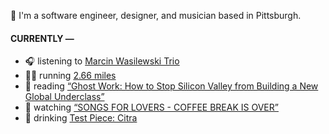 👋 I'm a software engineer, designer, and musician based in Pittsburgh.

#### CURRENTLY —

* 🎧 listening to [Marcin Wasilewski Trio](https://www.last.fm/music/Marcin+Wasilewski+Trio/_/Diamonds+And+Pearls)
* 🏃‍♂️ running [2.66 miles](https://www.strava.com/activities/4004986346)
* 📘 reading [“Ghost Work: How to Stop Silicon Valley from Building a New Global Underclass”](https://www.goodreads.com/book/show/41963432-ghost-work)
* 🍿 watching [“SONGS FOR LOVERS - COFFEE BREAK IS OVER”](https://youtu.be/aYYFmp9NBTk)
* 🍺 drinking [Test Piece: Citra](https://untappd.com/user/namoscato/checkin/936866704)
